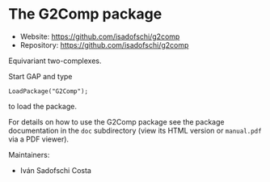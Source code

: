 
# The G2Comp package

* Website: https://github.com/isadofschi/g2comp
* Repository: https://github.com/isadofschi/g2comp

Equivariant two-complexes.


Start GAP and type

	LoadPackage("G2Comp");

to load the package.

For details on how to use the G2Comp package see the package
documentation in the `doc` subdirectory (view its HTML version or 
`manual.pdf`  via a PDF viewer).

Maintainers:
* Iván Sadofschi Costa
